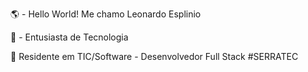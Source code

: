 🌎 - Hello World! 
Me chamo Leonardo Esplinio

🤖 - Entusiasta de Tecnologia

🎯 Residente em TIC/Software - Desenvolvedor Full Stack
#SERRATEC
